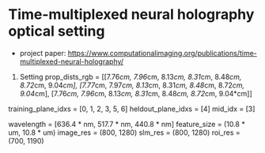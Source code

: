 # Time-multiplexed neural holography optical setting
- project paper: https://www.computationalimaging.org/publications/time-multiplexed-neural-holography/


1. Setting
prop_dists_rgb  = [[7.76*cm, 7.96*cm, 8.13*cm, 8.31*cm, 8.48*cm, 8.72*cm, 9.04*cm],
                   [7.77*cm, 7.97*cm, 8.13*cm, 8.31*cm, 8.48*cm, 8.72*cm, 9.04*cm],
                   [7.76*cm, 7.96*cm, 8.13*cm, 8.31*cm, 8.48*cm, 8.72*cm, 9.04*cm]]

training_plane_idxs = [0, 1, 2, 3, 5, 6]
heldout_plane_idxs = [4]
mid_idx = [3]

wavelength      = [636.4 * nm, 517.7 * nm, 440.8 * nm]
feature_size    = (10.8 * um, 10.8 * um)
image_res = (800, 1280)
slm_res   = (800, 1280)
roi_res   = (700, 1190)